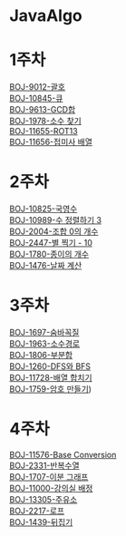 # JavaAlgo

# 1주차
[BOJ-9012-괄호](https://www.acmicpc.net/problem/9012)<br>
[BOJ-10845-큐](https://www.acmicpc.net/problem/10845)<br>
[BOJ-9613-GCD합](https://www.acmicpc.net/problem/9613)<br>
[BOJ-1978-소수 찾기](https://www.acmicpc.net/problem/1978)<br>
[BOJ-11655-ROT13](https://www.acmicpc.net/problem/11655)<br>
[BOJ-11656-접미사 배열](https://www.acmicpc.net/problem/11656)<br>
# 2주차
[BOJ-10825-국영수](https://www.acmicpc.net/problem/10825)<br>
[BOJ-10989-수 정렬하기 3](https://www.acmicpc.net/problem/10989)<br>
[BOJ-2004-조합 0의 개수](https://www.acmicpc.net/problem/2004)<br>
[BOJ-2447-별 찍기 - 10](https://www.acmicpc.net/problem/2447)<br>
[BOJ-1780-종이의 개수](https://www.acmicpc.net/problem/1780)<br>
[BOJ-1476-날짜 계산](https://www.acmicpc.net/problem/1476)<br>
# 3주차
[BOJ-1697-숨바꼭질](https://www.acmicpc.net/problem/1697)<br>
[BOJ-1963-소수경로](https://www.acmicpc.net/problem/1963)<br>
[BOJ-1806-부분합](https://www.acmicpc.net/problem/1806)<br>
[BOJ-1260-DFS와 BFS](https://www.acmicpc.net/problem/1260)<br>
[BOJ-11728-배열 합치기](https://www.acmicpc.net/problem/11728)<br>
[BOJ-1759-암호 만들기](https://www.acmicpc.net/problem/1759))<br>
# 4주차
[BOJ-11576-Base Conversion](https://www.acmicpc.net/problem/11576)<br>
[BOJ-2331-반복수열](https://www.acmicpc.net/problem/2331)<br>
[BOJ-1707-이분 그래프](https://www.acmicpc.net/problem/1707)<br>
[BOJ-11000-강의실 배정](https://www.acmicpc.net/problem/11000)<br>
[BOJ-13305-주유소](https://www.acmicpc.net/problem/13305)<br>
[BOJ-2217-로프](https://www.acmicpc.net/problem/2217)<br>
[BOJ-1439-뒤집기](https://www.acmicpc.net/problem/1439)<br>
